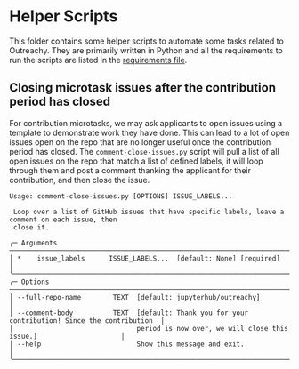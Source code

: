 # Helper Scripts

This folder contains some helper scripts to automate some tasks related to
Outreachy. They are primarily written in Python and all the requirements to
run the scripts are listed in the [requirements file](./requirements.txt).

## Closing microtask issues after the contribution period has closed

For contribution microtasks, we may ask applicants to open issues using a
template to demonstrate work they have done. This can lead to a lot of open
issues open on the repo that are no longer useful once the contribution
period has closed. The `comment-close-issues.py` script will pull a list of all
open issues on the repo that match a list of defined labels, it will loop
through them and post a comment thanking the applicant for their contribution,
and then close the issue.

```{bash}
Usage: comment-close-issues.py [OPTIONS] ISSUE_LABELS...

 Loop over a list of GitHub issues that have specific labels, leave a comment on each issue, then
 close it.

╭─ Arguments ──────────────────────────────────────────────────────────────────────────────────────╮
│ *    issue_labels      ISSUE_LABELS...  [default: None] [required]                               │
╰──────────────────────────────────────────────────────────────────────────────────────────────────╯
╭─ Options ────────────────────────────────────────────────────────────────────────────────────────╮
│ --full-repo-name        TEXT  [default: jupyterhub/outreachy]                                    │
│ --comment-body          TEXT  [default: Thank you for your contribution! Since the contribution  │
│                               period is now over, we will close this issue.]                     │
│ --help                        Show this message and exit.                                        │
╰──────────────────────────────────────────────────────────────────────────────────────────────────╯
```
